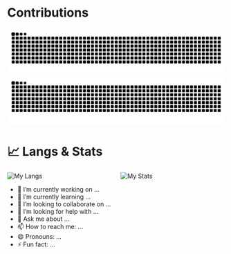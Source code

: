 # Contributions
![github snake light mode](https://raw.githubusercontent.com/Yinye1986/Yinye1986/output/github-contribution-grid-snake.svg#gh-light-mode-only)
![github snake dark mode](https://raw.githubusercontent.com/Yinye1986/Yinye1986/output/github-contribution-grid-snake-dark.svg#gh-dark-mode-only)

<!-- # 📈 Langs & Stats -->
<!-- ![My Langs](https://github-readme-stats.vercel.app/api/top-langs/?username=Yinye1986&hide=&card_width=300&langs_count=8&layout=compact&hide_progress=false&exclude_repo=) -->
<!-- ![My Stats](https://github-readme-stats.vercel.app/api?username=Yinye1986&hide_title=true&show_icons=true&theme=ambient_gradient&count_private=true&card_width=350) -->


# 📈 Langs & Stats

<div style="display: flex; justify-content: space-between; margin-top: 20px;">
    <img src="https://github-readme-stats.vercel.app/api/top-langs/?username=Yinye1986&hide=&layout=compact&card_width=350&langs_count=8&exclude_repo=&hide_progress=false" alt="My Langs" style="width: 48%; height: auto; object-fit: cover;"/>
    <img src="https://github-readme-stats.vercel.app/api?username=Yinye1986&hide=&hide_title=true&card_width=350&line_height=25&show_icons=true&theme=rose&count_private=true" alt="My Stats" style="width: 48%; height: auto; object-fit: cover;"/>
</div>

- 🔭 I’m currently working on ...
- 🌱 I’m currently learning ...
- 👯 I’m looking to collaborate on ...
- 🤔 I’m looking for help with ...
- 💬 Ask me about ...
- 📫 How to reach me: ...
- 😄 Pronouns: ...
- ⚡ Fun fact: ...
